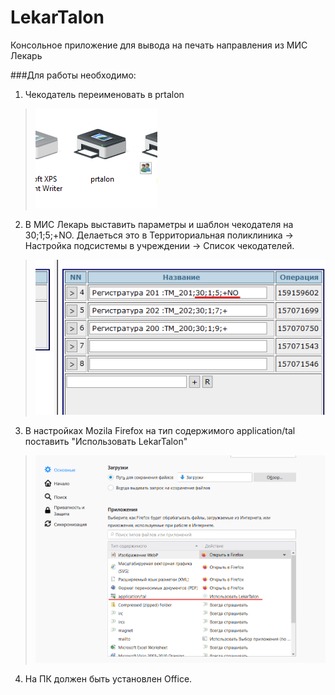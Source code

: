 # LekarTalon
Консольное приложение для вывода на печать направления из МИС Лекарь


###Для работы необходимо:
1.  Чекодатель переименовать в prtalon
> ![](https://github.com/Kingaz22/LekarTalon/blob/main/img/img2.png?raw=true)
2. В МИС Лекарь выставить параметры и шаблон чекодателя на 30;1;5;+NO. Делаеться это в Территориальная поликлиника -> Настройка подсистемы в учреждении -> Список чекодателей.
> ![](https://github.com/Kingaz22/LekarTalon/blob/main/img/img1.png?raw=true)
3. В настройках Mozila Firefox на тип содержимого application/tal поставить "Использовать LekarTalon"
> ![](https://github.com/Kingaz22/LekarTalon/blob/main/img/img0.png?raw=true)
4. На ПК должен быть установлен Office.
